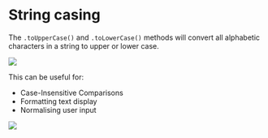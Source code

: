 # String casing

The <code>.toUpperCase()</code> and <code>.toLowerCase()</code> methods will convert all alphabetic characters in a string to upper or lower case.

![](/assets/string-case.png)

This can be useful for:

- Case-Insensitive Comparisons
- Formatting text display
- Normalising user input

![](/assets/string-casing.png)
